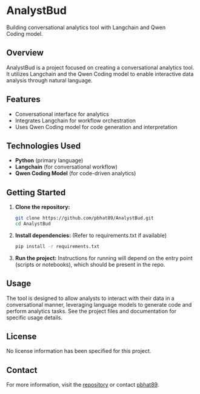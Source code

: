 # AnalystBud

Building conversational analytics tool with Langchain and Qwen Coding model.

## Overview

AnalystBud is a project focused on creating a conversational analytics tool. It utilizes Langchain and the Qwen Coding model to enable interactive data analysis through natural language.

## Features

- Conversational interface for analytics
- Integrates Langchain for workflow orchestration
- Uses Qwen Coding model for code generation and interpretation

## Technologies Used

- **Python** (primary language)
- **Langchain** (for conversational workflow)
- **Qwen Coding Model** (for code-driven analytics)

## Getting Started

1. **Clone the repository:**
   ```bash
   git clone https://github.com/pbhat89/AnalystBud.git
   cd AnalystBud
   ```

2. **Install dependencies:**
   (Refer to requirements.txt if available)
   ```bash
   pip install -r requirements.txt
   ```

3. **Run the project:**
   Instructions for running will depend on the entry point (scripts or notebooks), which should be present in the repo.

## Usage

The tool is designed to allow analysts to interact with their data in a conversational manner, leveraging language models to generate code and perform analytics tasks. See the project files and documentation for specific usage details.

## License

No license information has been specified for this project.

## Contact

For more information, visit the [repository](https://github.com/pbhat89/AnalystBud) or contact [pbhat89](https://github.com/pbhat89).